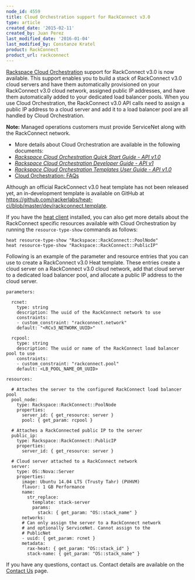 ```yaml
---
node_id: 4559
title: Cloud Orchestration support for RackConnect v3.0
type: article
created_date: '2015-02-11'
created_by: Juan Perez
last_modified_date: '2016-01-04'
last_modified_by: Constanze Kratel
product: RackConnect
product_url: rackconnect
---
```


[Rackspace Cloud
Orchestration](http://www.rackspace.com/blog/cloud-orchestration-automating-deployments-of-full-stack-configurations/)
support for RackConnect v3.0 is now available. This support enables you
to build a stack of RackConnect v3.0 cloud servers and have them
automatically provisioned on your RackConnect v3.0 cloud network,
assigned public IP addresses, and have them automatically added to your
dedicated load balancer pools. When you use Cloud Orchestration, the
RackConnect v3.0 API calls need to assign a public IP address to a cloud
server and add it to a load balancer pool are all handled by Cloud
Orchestration.

**Note:** <span><span dir="ltr"><span>Managed operations customers must
provide ServiceNet along with the RackConnect
network.</span></span></span>

-   More details about Cloud Orchestration are available in the
    following documents:
-   *[Rackspace Cloud Orchestration Quick Start Guide  - API
    v1.0](https://developer.rackspace.com/docs/orchestration/getting-started/)*
-   *[<span class="breadcrumbstitle">Rackspace Cloud Orchestration
    Developer Guide  - API
    v1</span>](https://developer.rackspace.com/docs/cloud-orchestration/v1/developer-guide/)*
-   *[Rackspace Cloud Orchestration Templates User Guide  - API
    v1.0](https://developer.rackspace.com/docs/user-guides/orchestration/)*
-   [Cloud Orchestration:
    FAQs](/how-to/cloud-orchestration-faq)

Although an official RackConnect v3.0 heat template has not been
released yet, an in-development template is available on GitHub at
<https://github.com/rackerlabs/heat-ci/blob/master/dev/rackconnect.template>.

If you have the [heat
client](https://developer.rackspace.com/docs/cloud-orchestration/v1/developer-guide/#using-the-heat-client)
installed, you can also get more details about the RackConnect specific
resources available with Cloud Orchestration by running the
`resource-type-show` commands as follows:

    heat resource-type-show "Rackspace::RackConnect::PoolNode"
    heat resource-type-show "Rackspace::RackConnect::PublicIP"

Following is an example of the parameter and resource entries that you
can use to create a RackConnect v3.0 Heat template. These entries create
a cloud server on a RackConnect v3.0 cloud network, add that cloud
server to a dedicated load balancer pool, and allocate a public IP
address to the cloud server.

    parameters:

      rcnet:
        type: string
        description: The uuid of the RackConnect network to use
        constraints:
        - custom_constraint: "rackconnect.network"
        default: "<RCv3_NETWORK_UUID>"

      rcpool:
        type: string
        description: The uuid or name of the RackConnect load balancer pool to use
        constraints:
        - custom_constraint: "rackconnect.pool"
        default: <LB_POOL_NAME_OR_UUID>

    resources:

      # Attaches the server to the configured RackConnect load balancer pool
      pool_node:
        type: Rackspace::RackConnect::PoolNode
        properties:
          server_id: { get_resource: server }
          pool: { get_param: rcpool }

      # Attaches a RackConnected public IP to the server
      public_ip:
        type: Rackspace::RackConnect::PublicIP
        properties:
          server_id: { get_resource: server }

      # Cloud server attached to a RackConnect network
      server:
        type: OS::Nova::Server
        properties:
          image: Ubuntu 14.04 LTS (Trusty Tahr) (PVHVM)
          flavor: 1 GB Performance
          name:
            str_replace:
              template: stack-server
              params:
                stack: { get_param: "OS::stack_name" }
          networks:
          # Can only assign the server to a RackConnect network
          # and optionally ServiceNet. Cannot assign to the
          # PublicNet
          - uuid: { get_param: rcnet }
          metadata:
            rax-heat: { get_param: "OS::stack_id" }
            stack-name: { get_param: "OS::stack_name" }



If you have any questions, contact us.  Contact details are available on
the [Contact Us](/how-to/support)
page.

